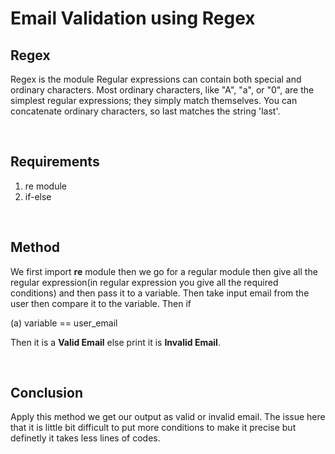 # Email Validation using Regex

## Regex

Regex is the module Regular expressions can contain both special and ordinary characters. Most ordinary characters, like "A", "a", or "0", are the simplest regular expressions; they simply match themselves. You can concatenate ordinary characters, so last matches the string 'last'.

<br />

## Requirements

1. re module
2. if-else

<br />

## Method

We first import __re__ module then we go for a regular module then give all the regular expression(in regular expression you give all the required conditions) and then pass it to a variable. Then take input email from the user then compare it to the variable. Then if 

(a) variable == user_email

Then it is a __Valid Email__ else print it is __Invalid Email__.

<br />

## Conclusion

Apply this method we get our output as valid or invalid email. The issue here that it is little bit difficult to put more conditions to make it precise but definetly it takes less lines of codes.